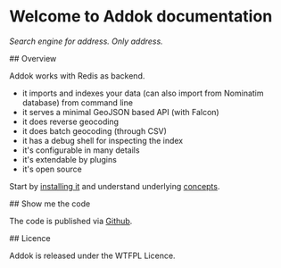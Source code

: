 # Welcome to Addok documentation

*Search engine for address. Only address.*

## Overview

Addok works with Redis as backend.

- it imports and indexes your data (can also import from Nominatim database) from command line
- it serves a minimal GeoJSON based API (with Falcon)
- it does reverse geocoding
- it does batch geocoding (through CSV)
- it has a debug shell for inspecting the index
- it's configurable in many details
- it's extendable by plugins
- it's open source

Start by [installing it](install.md) and understand underlying [concepts](concepts.md).

## Show me the code

The code is published via [Github](https://github.com/addok/addok/).

## Licence

Addok is released under the WTFPL Licence.
